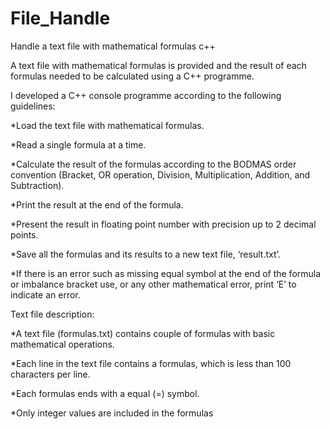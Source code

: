 # File_Handle

Handle a text file with mathematical formulas c++

A text file with mathematical formulas is provided and the result of each
formulas needed to be calculated using a C++ programme.

I developed a C++ console programme according to the following guidelines:

*Load the text file with mathematical formulas.

*Read a single formula at a time.

*Calculate the result of the formulas according to the BODMAS order convention (Bracket, OR
operation, Division, Multiplication, Addition, and Subtraction).

*Print the result at the end of the formula.

*Present the result in floating point number with precision up to 2 decimal points.

*Save all the formulas and its results to a new text file, ‘result.txt’.

*If there is an error such as missing equal symbol at the end of the formula or imbalance
bracket use, or any other mathematical error, print ‘E’ to indicate an error.


Text file description:

*A text file (formulas.txt) contains couple of formulas with basic mathematical operations.

*Each line in the text file contains a formulas, which is less than 100 characters per line.

*Each formulas ends with a equal (=) symbol.

*Only integer values are included in the formulas
